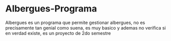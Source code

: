 # Albergues-Programa
Albergues es un programa que permite gestionar albergues, no es precisamente tan genial como suena, es muy basico y ademas no verifica si en verdad existe, es un proyecto de 2do semestre

